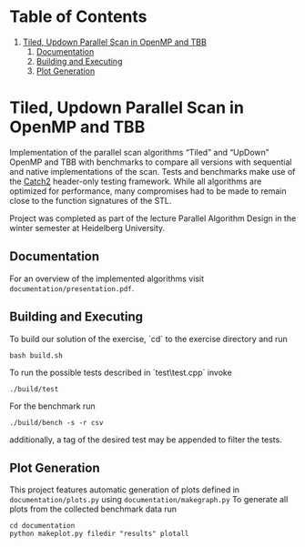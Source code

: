 
# Table of Contents

1.  [Tiled, Updown Parallel Scan in OpenMP and TBB](#org1586fa1)
    1.  [Documentation](#org2059401)
    2.  [Building and Executing](#org999594a)
    3.  [Plot Generation](#org5f205e2)


<a id="org1586fa1"></a>

# Tiled, Updown Parallel Scan in OpenMP and TBB

Implementation of the parallel scan algorithms &ldquo;Tiled&rdquo; and &ldquo;UpDown&rdquo; OpenMP and TBB with benchmarks to compare all versions with sequential and native implementations of the scan. Tests and benchmarks make use of the [Catch2](https://github.com/catchorg/Catch2) header-only testing framework. While all algorithms are optimized for performance, many compromises had to be made to remain close to the function signatures of the STL.

Project was completed as part of the lecture Parallel Algorithm Design in the winter semester at Heidelberg University.


<a id="org2059401"></a>

## Documentation

For an overview of the implemented algorithms visit `documentation/presentation.pdf`.


<a id="org999594a"></a>

## Building and Executing

To build our solution of the exercise, \`cd\` to the exercise directory and run

    bash build.sh

To run the possible tests described in \`test\test.cpp\` invoke

    ./build/test

For the benchmark run

    ./build/bench -s -r csv

additionally, a tag of the desired test may be appended to filter the tests.


<a id="org5f205e2"></a>

## Plot Generation

This project features automatic generation of plots defined in `documentation/plots.py` using `documentation/makegraph.py`
To generate all plots from the collected benchmark data run

    cd documentation
    python makeplot.py filedir "results" plotall

